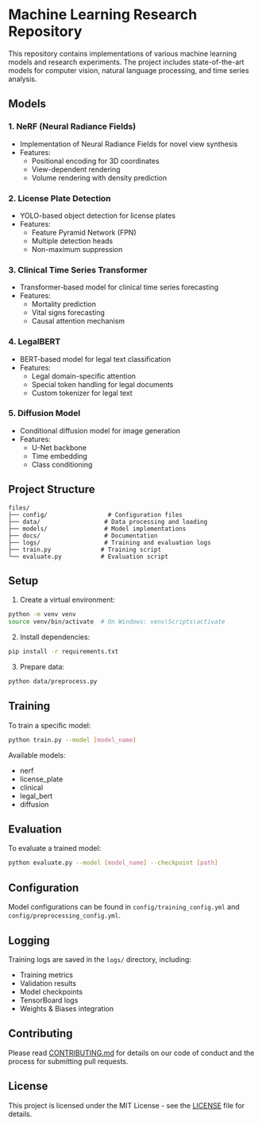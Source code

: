 # Machine Learning Research Repository

This repository contains implementations of various machine learning models and research experiments. The project includes state-of-the-art models for computer vision, natural language processing, and time series analysis.

## Models

### 1. NeRF (Neural Radiance Fields)
- Implementation of Neural Radiance Fields for novel view synthesis
- Features:
  - Positional encoding for 3D coordinates
  - View-dependent rendering
  - Volume rendering with density prediction

### 2. License Plate Detection
- YOLO-based object detection for license plates
- Features:
  - Feature Pyramid Network (FPN)
  - Multiple detection heads
  - Non-maximum suppression

### 3. Clinical Time Series Transformer
- Transformer-based model for clinical time series forecasting
- Features:
  - Mortality prediction
  - Vital signs forecasting
  - Causal attention mechanism

### 4. LegalBERT
- BERT-based model for legal text classification
- Features:
  - Legal domain-specific attention
  - Special token handling for legal documents
  - Custom tokenizer for legal text

### 5. Diffusion Model
- Conditional diffusion model for image generation
- Features:
  - U-Net backbone
  - Time embedding
  - Class conditioning

## Project Structure

```
files/
├── config/                 # Configuration files
├── data/                  # Data processing and loading
├── models/                # Model implementations
├── docs/                  # Documentation
├── logs/                  # Training and evaluation logs
├── train.py              # Training script
└── evaluate.py           # Evaluation script
```

## Setup

1. Create a virtual environment:
```bash
python -m venv venv
source venv/bin/activate  # On Windows: venv\Scripts\activate
```

2. Install dependencies:
```bash
pip install -r requirements.txt
```

3. Prepare data:
```bash
python data/preprocess.py
```

## Training

To train a specific model:

```bash
python train.py --model [model_name]
```

Available models:
- nerf
- license_plate
- clinical
- legal_bert
- diffusion

## Evaluation

To evaluate a trained model:

```bash
python evaluate.py --model [model_name] --checkpoint [path]
```

## Configuration

Model configurations can be found in `config/training_config.yml` and `config/preprocessing_config.yml`.

## Logging

Training logs are saved in the `logs/` directory, including:
- Training metrics
- Validation results
- Model checkpoints
- TensorBoard logs
- Weights & Biases integration

## Contributing

Please read [CONTRIBUTING.md](CONTRIBUTING.md) for details on our code of conduct and the process for submitting pull requests.

## License

This project is licensed under the MIT License - see the [LICENSE](LICENSE) file for details.
